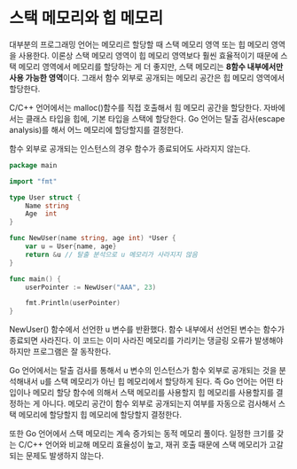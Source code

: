 # 스택 메모리와 힙 메모리

대부분의 프로그래밍 언어는 메모리르 할당할 때 스택 메모리 영역 또는 힙 메모리 영역을 사용한다. 이론상 스택 메모리 영역이 힙 메모리 영역보다 훨씬 효율적이기 때문에 스택 메모리 영역에서 메모리를 할당하는 게 더 좋지만, 스택 메모리는 **8함수 내부에서만 사용 가능한 영역**이다. 그래서 함수 외부로 공개되는 메모리 공간은 힙 메모리 영역에서 할당한다.

C/C++ 언어에서는 malloc()함수를 직접 호출해서 힘 메모리 공간을 할당한다. 자바에서는 클래스 타입을 힙에, 기본 타입을 스택에 할당한다. Go 언어는 탈출 검사(escape analysis)를 해서 어느 메모리에 할당할지를 결정한다.

함수 외부로 공개되는 인스턴스의 경우 함수가 종료되어도 사라지지 않는다.

``` go
package main

import "fmt"

type User struct {
	Name string
	Age  int
}

func NewUser(name string, age int) *User {
	var u = User{name, age}
	return &u // 탈출 분석으로 u 메모리가 사라지지 않음
}

func main() {
	userPointer := NewUser("AAA", 23)

	fmt.Println(userPointer)
}
```
NewUser() 함수에서 선언한 u 변수를 반환했다. 함수 내부에서 선언된 변수는 함수가 종료되면 사라진다. 이 코드는 이미 사라진 메모리를 가리키는 댕글링 오류가 발생해야하지만 프로그램은 잘 동작한다.

Go 언어에서는 탈출 검사를 통해서 u 변수의 인스턴스가 함수 외부로 공개되는 것을 분석해내서 u를 스택 메모리가 아닌 힙 메모리에서 할당하게 된다. 즉 Go 언어는 어떤 타입이나 메모리 할당 함수에 의해서 스택 메모리를 사용할지 힙 메모리를 사용할지를 결정하는 게 아니다. 메모리 공간이 함수 외부로 공개되는지 여부를 자동으로 검사해서 스택 메모리에 할당할지 힙 메모리에 할당할지 결정한다.

또한 Go 언어에서 스택 메모리는 계속 증가되는 동적 메모리 풀이다. 일정한 크기를 갖는 C/C++ 언어와 비교해 메모리 효율성이 높고, 재귀 호출 때문에 스택 메모리가 고갈되는 문제도 발생하지 않는다.